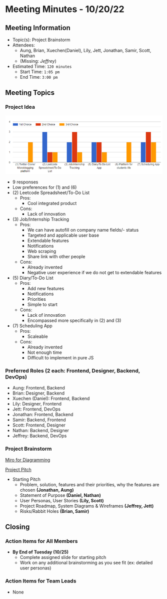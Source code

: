 # Meeting Minutes - 10/20/22

## Meeting Information

- Topic(s): Project Brainstorm
- Attendees:
  - Aung, Brian, Xuechen(Daniel), Lily, Jett, Jonathan, Samir, Scott, Nathan
  - (Missing: *Jeffrey*)
- Estimated Time: `120 minutes`
  - Start Time: `1:05 pm`
  - End Time: `3:00 pm`

## Meeting Topics

### Project Idea

![Project Idea Poll Results](10202022-brainstorm-results.png)

- 9 responses
- Low preferences for (1) and (6)
- (2) Leetcode Spreadsheet/To-Do List
  - Pros:
    - Cool integrated product
  - Cons:
    - Lack of innovation
- (3) Job/Internship Tracking
  - Pros:
    - We can have autofill on company name fields/- status
    - Targeted and applicable user base
    - Extendable features
    - Notifications
    - Web scraping
    - Share link with other people
  - Cons:
    - Already invented
    - Negative user experience if we do not get to extendable features
- (5) Diary/To-Do List
  - Pros:
    - Add new features
    - Notifications
    - Priorities
    - Simple to start
  - Cons:
    - Lack of innovation
    - Encompassed more specifically in (2) and (3)
- (7) Scheduling App
  - Pros:
    - Scaleable
  - Cons:
    - Already invented
    - Not enough time
    - Difficult to implement in pure JS

### Preferred Roles (2 each: Frontend, Designer, Backend, DevOps)

- Aung: Frontend, Backend
- Brian: Designer, Backend
- Xuechen (Daniel): Frontend, Backend
- Lily: Designer, Frontend
- Jett: Frontend, DevOps
- Jonathan: Frontend, Backend
- Samir: Backend, Frontend
- Scott: Frontend, Designer
- Nathan: Backend, Designer
- Jeffrey: Backend, DevOps

### Project Brainstorm

[Miro for Diagramming](https://miro.com/welcome/RjNNYVRzNXZFbXdBTFFWa0lrRGs3RGMyTUs5TWVRVDNXSWhQNGkyRjFXWjNrb0pQZVloeWxUMWFheVl2NWVSbXwzNDU4NzY0NTM2NDk3OTQ2NjgzfG4vYQ==?share_link_id=245159924368)

[Project Pitch](https://docs.google.com/presentation/d/1Xa1itO2GpvjrLsEaNZF1tHB3CoE3SUKEiSdJk5a48bk/edit?usp=sharing)

- Starting Pitch
  - Problem, solution, features and their priorities, why the features are chosen **(Jonathan, Aung)**
  - Statement of Purpose **(Daniel, Nathan)**
  - User Personas, User Stories **(Lily, Scott)**
  - Project Roadmap, System Diagrams & Wireframes **(Jeffrey, Jett)**
  - Risks/Rabbit Holes **(Brian, Samir)**

## Closing

### Action Items for All Members

- **By End of Tuesday (10/25)**
  - Complete assigned slide for starting pitch
  - Work on any additional brainstorming as you see fit (ex: detailed user personas)

### Action Items for Team Leads

- None
